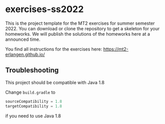 # exercises-ss2022

This is the project template for the MT2 exercises for summer semester 2022.
You can download or clone the repository to get a skeleton for your homeworks.
We will publish the solutions of the homeworks here at a announced time.



You find all instructions for the exercises here: https://mt2-erlangen.github.io/

## Troubleshooting

This project should be compatible with Java 1.8

Change `build.gradle` to 

```groovy
sourceCompatibility = 1.8
targetCompatibility = 1.8

```
if you need to use Java 1.8
